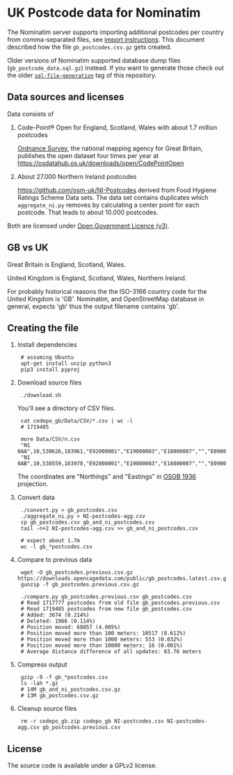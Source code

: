 UK Postcode data for Nominatim
==============================

The Nominatim server supports importing additional postcodes per country from comma-separated files,
see [import instructions](https://www.nominatim.org/release-docs/latest/admin/Import/). This document
described how the file `gb_postcodes.csv.gz` gets created.

Older versions of Nominatim supported database dump files (`gb_postcode_data.sql.gz`) instead. If
you want to generate those check out the older [`sql-file-generation`](https://github.com/osm-search/gb-postcode-data/tags) tag of this repository.


Data sources and licenses
-------------------------

Data consists of

1. Code-Point® Open for England, Scotland, Wales with about 1.7 million postcodes

   [Ordnance Survey](https://en.wikipedia.org/wiki/Ordnance_Survey), the national mapping agency
   for Great Britain, publishes the open dataset four times per year at
   https://osdatahub.os.uk/downloads/open/CodePointOpen

2. About 27.000 Northern Ireland postcodes

   https://github.com/osm-uk/NI-Postcodes derived from Food Hygiene Ratings Scheme Data sets.
   The data set contains duplicates which `aggregate_ni.py` removes by calculating a center
   point for each postcode. That leads to about 10.000 postcodes.

Both are licensed under [Open Government Licence (v3)](https://www.nationalarchives.gov.uk/doc/open-government-licence/version/3/).



GB vs UK
--------

Great Britain is England, Scotland, Wales.

United Kingdom is England, Scotland, Wales, Northern Ireland.

For probably historical reasons the the ISO-3166 country code for the United Kingdom is 'GB'. Nominatim,
and OpenStreetMap database in general, expects 'gb' thus the output filename contains 'gb'.





Creating the file
-----------------

1. Install dependencies

        # assuming Ubuntu
        apt-get install unzip python3
        pip3 install pyproj

2. Download source files

        ./download.sh

     You'll see a directory of CSV files.

        cat codepo_gb/Data/CSV/*.csv | wc -l
        # 1719485

        more Data/CSV/n.csv
        "N1 0AA",10,530626,183961,"E92000001","E19000003","E18000007","","E09000019","E05000368"
        "N1 0AB",10,530559,183978,"E92000001","E19000003","E18000007","","E09000019","E05000368"

    The coordinates are "Northings" and "Eastings" in [OSGB 1936](http://epsg.io/27700) projection.

3. Convert data

        ./convert.py > gb_postcodes.csv
        ./aggregate_ni.py > NI-postcodes-agg.csv
        cp gb_postcodes.csv gb_and_ni_postcodes.csv
        tail -n+2 NI-postcodes-agg.csv >> gb_and_ni_postcodes.csv

        # expect about 1.7m
        wc -l gb_*postcodes.csv

4. Compare to previous data

        wget -O gb_postcodes.previous.csv.gz https://downloads.opencagedata.com/public/gb_postcodes.latest.csv.gz
        gunzip -f gb_postcodes.previous.csv.gz

        ./compare.py gb_postcodes.previous.csv gb_postcodes.csv
        # Read 1717777 postcodes from old file gb_postcodes.previous.csv
        # Read 1719485 postcodes from new file gb_postcodes.csv
        # Added: 3674 (0.214%)
        # Deleted: 1966 (0.114%)
        # Position moved: 68857 (4.005%)
        # Position moved more than 100 meters: 10517 (0.612%)
        # Position moved more than 1000 meters: 553 (0.032%)
        # Position moved more than 10000 meters: 16 (0.001%)
        # Average distance difference of all updates: 83.76 meters

5. Compress output

        gzip -9 -f gb_*postcodes.csv
        ls -lah *.gz
        # 14M gb_and_ni_postcodes.csv.gz
        # 13M gb_postcodes.csv.gz

6. Cleanup source files

        rm -r codepo_gb.zip codepo_gb NI-postcodes.csv NI-postcodes-agg.csv gb_postcodes.previous.csv

License
-------
The source code is available under a GPLv2 license.
